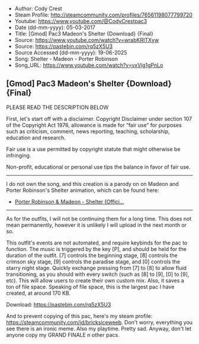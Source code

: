 - Author: Cody Crest
- Steam Profile: http://steamcommunity.com/profiles/76561198077799720
- Youtube: https://www.youtube.com/@CodyCrestpac3
- Date (dd-mm-yyyy): 05-03-2017
- Title: [Gmod] Pac3 Madeon's Shelter {Download} {Final}
- Source: https://www.youtube.com/watch?v=wrabKRITXyw
- Source: https://pastebin.com/rq5zX5U3
- Source Accessed (dd-mm-yyyy): 19-06-2025
- Song: Shelter - Madeon - Porter Robinson
- Song_URL: https://www.youtube.com/watch?v=vxVig1gPnLo

## [Gmod] Pac3 Madeon's Shelter {Download} {Final}

PLEASE READ THE DESCRIPTION BELOW

First, let's start off with a disclaimer.
Copyright Disclaimer under section 107 of the Copyright Act 1976, allowance is made for “fair use” for purposes such as criticism, comment, news reporting, teaching, scholarship, education and research.

Fair use is a use permitted by copyright statute that might otherwise be infringing.

Non-profit, educational or personal use tips the balance in favor of fair use.

--------------------------------------------------------------------------------------------------------
I do not own the song, and this creation is a parody on on Madeon and Porter Robinson's Shelter animation, which can be found here:

- [Porter Robinson & Madeon - Shelter (Offici...](https://www.youtube.com/watch?v=fzQ6gRAEoy0)

--------------------------------------------------------------------------------------------------------

As for the outfits, I will not be continuing them for a long time. This does not mean permanently, however it is unlikely I will upload in the next month or so.

This outfit's events are not automated, and require keybinds for the pac to function. The music is triggered by the key [P], and should be held for the duration of the outfit. [7] controls the beginning stage, [8] controls the crimson sky stage, [9] controls the paradise stage, and [0] controls the starry night stage. Quickly exchange pressing from [7] to [8] to allow fluid transitioning, as you should with every switch (such as [8] to [9], [0] to [9], etc). This will allow users to create their own custom mix. Also, it saves a ton of file space. Speaking of file space, this is the largest pac I have created, at around 170 KB.

Download: https://pastebin.com/rq5zX5U3

And to prevent copying of this pac, here's my steam profile: https://steamcommunity.com/id/bricksiceweeb. Don't worry, everything you see there is an ironic meme. Also my playtime. Pretty sad. Anyway, don't let anyone copy my GRAND FINALE n other pacs.
